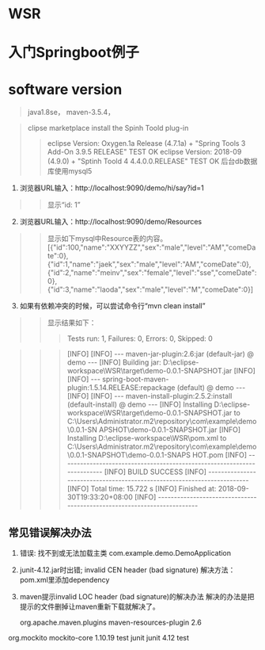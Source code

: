 # WSR
# 入门Springboot例子

# software version 
> java1.8se， 
> maven-3.5.4，

> clipse marketplace install the Spinh Toold plug-in 
>> eclipse Version: Oxygen.1a Release (4.7.1a) + "Spring Tools 3 Add-On 3.9.5 RELEASE"  TEST OK
>> eclipse Version: 2018-09 (4.9.0)    + "Sptinh Toold 4 4.4.0.0.RELEASE"               TEST OK
> 后台db数据库使用mysql5


1. 浏览器URL输入：http://localhost:9090/demo/hi/say?id=1
>> 显示“id: 1”

2. 浏览器URL输入：http://localhost:9090/demo/Resources
>> 显示如下mysql中Resource表的内容。
>> [{"id":100,"name":"XXYYZZ","sex":"male","level":"AM","comeDate":0},{"id":1,"name":"jaek","sex":"male","level":"AM","comeDate":0},{"id":2,"name":"meinv","sex":"female","level":"sse","comeDate":0},{"id":3,"name":"laoda","sex":"male","level":"M","comeDate":0}]

3. 如果有依赖冲突的时候，可以尝试命令行“mvn clean install”
>> 显示结果如下：
>>> Tests run: 1, Failures: 0, Errors: 0, Skipped: 0

>>> [INFO]
>>> [INFO] --- maven-jar-plugin:2.6:jar (default-jar) @ demo ---
>>> [INFO] Building jar: D:\eclipse-workspace\WSR\target\demo-0.0.1-SNAPSHOT.jar
>>> [INFO]
>>> [INFO] --- spring-boot-maven-plugin:1.5.14.RELEASE:repackage (default) @ demo ---
>>> [INFO]
>>> [INFO] --- maven-install-plugin:2.5.2:install (default-install) @ demo ---
>>> [INFO] Installing D:\eclipse-workspace\WSR\target\demo-0.0.1-SNAPSHOT.jar to C:\Users\Administrator\.m2\repository\com\example\demo\0.0.1-SN
>>> APSHOT\demo-0.0.1-SNAPSHOT.jar
>>> [INFO] Installing D:\eclipse-workspace\WSR\pom.xml to C:\Users\Administrator\.m2\repository\com\example\demo\0.0.1-SNAPSHOT\demo-0.0.1-SNAPS
>>> HOT.pom
>>> [INFO] ------------------------------------------------------------------------
>>> [INFO] BUILD SUCCESS
>>> [INFO] ------------------------------------------------------------------------
>>> [INFO] Total time: 15.722 s
>>> [INFO] Finished at: 2018-09-30T19:33:20+08:00
>>> [INFO] ------------------------------------------------------------------------

## 常见错误解决办法
1. 错误: 找不到或无法加载主类 com.example.demo.DemoApplication

2. junit-4.12.jar时出错; invalid CEN header (bad signature)
解决方法：pom.xml里添加dependency

3. maven提示invalid LOC header (bad signature)的解决办法
解决的办法是把提示的文件删掉让maven重新下载就解决了。

	<dependency>   
	 <groupId>org.apache.maven.plugins</groupId>    
	 <artifactId>maven-resources-plugin</artifactId>    
	 <version>2.6</version>
	 </dependency>
<!-- https://mvnrepository.com/artifact/org.mockito/mockito-core -->
<dependency>
    <groupId>org.mockito</groupId>
    <artifactId>mockito-core</artifactId>
    <version>1.10.19</version>
    <scope>test</scope>
</dependency>

<!-- https://mvnrepository.com/artifact/junit/junit -->
<dependency>
    <groupId>junit</groupId>
    <artifactId>junit</artifactId>
    <version>4.12</version>
    <scope>test</scope>
</dependency>
